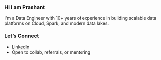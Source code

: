 ### Hi I am Prashant
I'm a Data Engineer with 10+ years of experience in building scalable data platforms on Cloud, Spark, and modern data lakes. 
### Let’s Connect
- [LinkedIn](https://www.linkedin.com/in/prashantdbahire/)
- Open to collab, referrals, or mentoring

